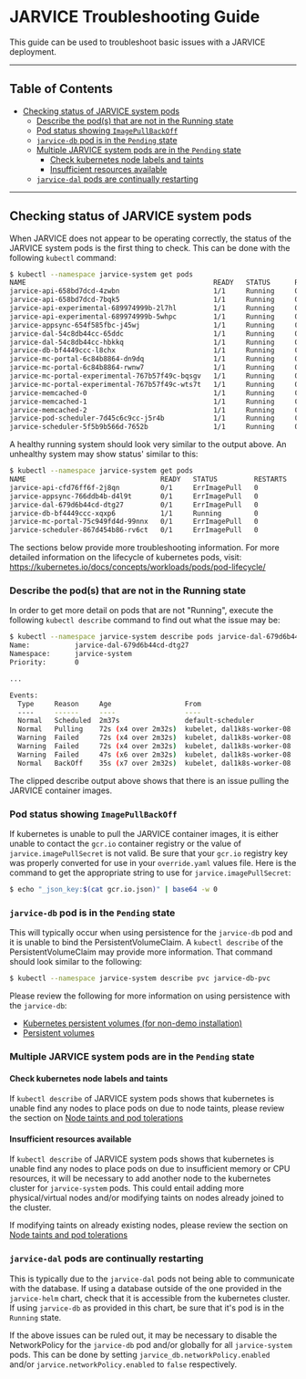 # JARVICE Troubleshooting Guide

This guide can be used to troubleshoot basic issues with a JARVICE deployment.

------------------------------------------------------------------------------

## Table of Contents

* [Checking status of JARVICE system pods](#checking-status-of-jarvice-system-pods)
    - [Describe the pod(s) that are not in the Running state](#describe-the-pods-that-are-not-in-the-running-state)
    - [Pod status showing `ImagePullBackOff`](#pod-status-showing-imagepullbackoff)
    - [`jarvice-db` pod is in the `Pending` state](#jarvice-db-pod-is-in-the-pending-state)
    - [Multiple JARVICE system pods are in the `Pending` state](#multiple-jarvice-system-pods-are-in-the-pending-state)
        - [Check kubernetes node labels and taints](#check-kubernetes-node-labels-and-taints)
        - [Insufficient resources available](#insufficient-resources-available)
    - [`jarvice-dal` pods are continually restarting](#jarvice-dal-pods-are-continually-restarting)

------------------------------------------------------------------------------

## Checking status of JARVICE system pods

When JARVICE does not appear to be operating correctly, the status of the
JARVICE system pods is the first thing to check.  This can be done with the
following `kubectl` command:

```bash
$ kubectl --namespace jarvice-system get pods
NAME                                              READY   STATUS      RESTARTS   AGE
jarvice-api-658bd7dcd-4zwbn                       1/1     Running     0          15h
jarvice-api-658bd7dcd-7bqk5                       1/1     Running     0          15h
jarvice-api-experimental-689974999b-2l7hl         1/1     Running     0          15h
jarvice-api-experimental-689974999b-5whpc         1/1     Running     0          15h
jarvice-appsync-654f585fbc-j45wj                  1/1     Running     0          15h
jarvice-dal-54c8db44cc-65ddc                      1/1     Running     0          15h
jarvice-dal-54c8db44cc-hbkkq                      1/1     Running     0          15h
jarvice-db-bf4449ccc-l8chx                        1/1     Running     0          43h
jarvice-mc-portal-6c84b8864-dn9dq                 1/1     Running     0          15h
jarvice-mc-portal-6c84b8864-rwnw7                 1/1     Running     0          15h
jarvice-mc-portal-experimental-767b57f49c-bqsgv   1/1     Running     0          15h
jarvice-mc-portal-experimental-767b57f49c-wts7t   1/1     Running     0          15h
jarvice-memcached-0                               1/1     Running     0          6d17h
jarvice-memcached-1                               1/1     Running     0          43h
jarvice-memcached-2                               1/1     Running     0          20d
jarvice-pod-scheduler-7d45c6c9cc-j5r4b            1/1     Running     0          15h
jarvice-scheduler-5f5b9b566d-7652b                1/1     Running     0          15h
```

A healthy running system should look very similar to the output above.  An
unhealthy system may show status' similar to this:
```bash
$ kubectl --namespace jarvice-system get pods
NAME                                 READY   STATUS         RESTARTS   AGE
jarvice-api-cfd76ff6f-2j8qn          0/1     ErrImagePull   0          67s
jarvice-appsync-766ddb4b-d4l9t       0/1     ErrImagePull   0          66s
jarvice-dal-679d6b44cd-dtg27         0/1     ErrImagePull   0          66s
jarvice-db-bf4449ccc-xqxp6           1/1     Running        0          42h
jarvice-mc-portal-75c949fd4d-99nnx   0/1     ErrImagePull   0          65s
jarvice-scheduler-867d454b86-rv6ct   0/1     ErrImagePull   0          64s
```

The sections below provide more troubleshooting information.  For more detailed
information on the lifecycle of kubernetes pods, visit:
https://kubernetes.io/docs/concepts/workloads/pods/pod-lifecycle/

### Describe the pod(s) that are not in the Running state

In order to get more detail on pods that are not "Running", execute the
following `kubectl describe` command to find out what the issue may be:
```bash
$ kubectl --namespace jarvice-system describe pods jarvice-dal-679d6b44cd-dtg27
Name:           jarvice-dal-679d6b44cd-dtg27
Namespace:      jarvice-system
Priority:       0

...

Events:
  Type     Reason     Age                  From                        Message
  ----     ------     ----                 ----                        -------
  Normal   Scheduled  2m37s                default-scheduler           Successfully assigned jarvice-paulbsch/jarvice-dal-679d6b44cd-dtg27 to dal1k8s-worker-08
  Normal   Pulling    72s (x4 over 2m32s)  kubelet, dal1k8s-worker-08  Pulling image "gcr.io/jarvice-system/jarvice-dal:jarvice-master"
  Warning  Failed     72s (x4 over 2m32s)  kubelet, dal1k8s-worker-08  Failed to pull image "gcr.io/jarvice-system/jarvice-dal:jarvice-master": rpc error: code = Unknown desc = Error response from daemon: Get https://gcr.io/v2/jarvice-system/jarvice-dal/manifests/jarvice-master: unknown: Unable to parse json key.
  Warning  Failed     72s (x4 over 2m32s)  kubelet, dal1k8s-worker-08  Error: ErrImagePull
  Warning  Failed     47s (x6 over 2m32s)  kubelet, dal1k8s-worker-08  Error: ImagePullBackOff
  Normal   BackOff    35s (x7 over 2m32s)  kubelet, dal1k8s-worker-08  Back-off pulling image "gcr.io/jarvice-system/jarvice-dal:jarvice-master"
```

The clipped describe output above shows that there is an issue pulling the
JARVICE container images.

### Pod status showing `ImagePullBackOff`

If kubernetes is unable to pull the JARVICE container images, it is either
unable to contact the `gcr.io` container registry or the value of
`jarvice.imagePullSecret` is not valid.  Be sure that your `gcr.io` registry
key was properly converted for use in your `override.yaml` values file.
Here is the command to get the appropriate string to use for
`jarvice.imagePullSecret`:

```bash
$ echo "_json_key:$(cat gcr.io.json)" | base64 -w 0
```

### `jarvice-db` pod is in the `Pending` state

This will typically occur when using persistence for the `jarvice-db` pod
and it is unable to bind the PersistentVolumeClaim.  A `kubectl describe`
of the PersistentVolumeClaim may provide more information.  That command
should look similar to the following:

```bash
$ kubectl --namespace jarvice-system describe pvc jarvice-db-pvc
```

Please review the following for more information on using persistence with
the `jarvice-db`:
* [Kubernetes persistent volumes (for non-demo installation)](README.md#kubernetes-persistent-volumes-for-non-demo-installation)
* [Persistent volumes](README.md#persistent-volumes)


### Multiple JARVICE system pods are in the `Pending` state

#### Check kubernetes node labels and taints

If `kubectl describe` of JARVICE system pods shows that kubernetes is
unable find any nodes to place pods on due to node taints, please review
the section on
[Node taints and pod tolerations](README.md#node-taints-and-pod-tolerations)

#### Insufficient resources available

If `kubectl describe` of JARVICE system pods shows that kubernetes is
unable find any nodes to place pods on due to insufficient memory or CPU
resources, it will be necessary to add another node to the kubernetes cluster
for `jarvice-system` pods.  This could entail adding more physical/virtual
nodes and/or modifying taints on nodes already joined to the cluster.

If modifying taints on already existing nodes, please review the section on
[Node taints and pod tolerations](README.md#node-taints-and-pod-tolerations)


### `jarvice-dal` pods are continually restarting

This is typically due to the `jarvice-dal` pods not being able to communicate
with the database.  If using a database outside of the one provided in
the `jarvice-helm` chart, check that it is accessible from the kubernetes
cluster.  If using `jarvice-db` as provided in this chart, be sure that it's
pod is in the `Running` state.

If the above issues can be ruled out, it may be necessary to disable the
NetworkPolicy for the `jarvice-db` pod and/or globally for all
`jarvice-system` pods.
This can be done by setting `jarvice_db.networkPolicy.enabled` and/or
`jarvice.networkPolicy.enabled` to `false` respectively.

